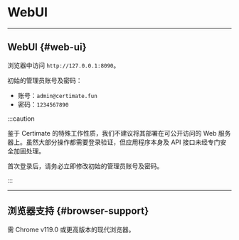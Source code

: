 ﻿# WebUI

---

## WebUI {#web-ui}

浏览器中访问 `http://127.0.0.1:8090`。

初始的管理员账号及密码：

- 账号：`admin@certimate.fun`
- 密码：`1234567890`

:::caution

鉴于 Certimate 的特殊工作性质，我们不建议将其部署在可公开访问的 Web 服务器上。虽然大部分操作都需要登录验证，但应用程序本身及 API 接口未经专门安全加固处理。

首次登录后，请务必立即修改初始的管理员账号及密码。

:::

---

## 浏览器支持 {#browser-support}

需 Chrome v119.0 或更高版本的现代浏览器。
